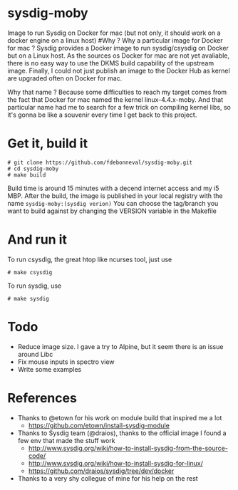 # sysdig-moby
Image to run Sysdig on Docker for mac (but not only, it should work on a docker engine on a linux host)
#Why ?
Why a particular image for Docker for mac ?
Sysdig provides a Docker image to run sysdig/csysdig on Docker but on a Linux host. As the sources os Docker for mac are not yet avaliable, there is no easy way to use the DKMS build capability of the upstream image. Finally, I could not just publish an image to the Docker Hub as kernel are upgraded often on Docker for mac.

Why that name ?
Because some difficulties to reach my target comes from the fact that Docker for mac named the kernel linux-4.4.x-moby. And that particular name had me to search for a few trick on compiling kernel libs, so it's gonna be like a souvenir every time I get back to this project.

# Get it, build it

    # git clone https://github.com/fdebonneval/sysdig-moby.git
    # cd sysdig-moby
    # make build

Build time is around 15 minutes with a decend internet access and my i5 MBP.
After the build, the image is published in your local registry with the name `sysdig-moby:(sysdig verion)`
You can choose the tag/branch you want to build against by changing the VERSION variable in the Makefile

# And run it
To run csysdig, the great htop like ncurses tool, just use

    # make csysdig

To run sysdig, use 

    # make sysdig

# Todo
* Reduce image size. I gave a try to Alpine, but it seem there is an issue around Libc
* Fix mouse inputs in spectro view
* Write some examples


# References
* Thanks to @etown for his work on module build that inspired me a lot 
  * https://github.com/etown/install-sysdig-module
* Thanks to Sysdig team (@draios), thanks to the official image I found a few env that made the stuff work 
  * http://www.sysdig.org/wiki/how-to-install-sysdig-from-the-source-code/
  * http://www.sysdig.org/wiki/how-to-install-sysdig-for-linux/
  * https://github.com/draios/sysdig/tree/dev/docker
* Thanks to a very shy collegue of mine for his help on the rest
